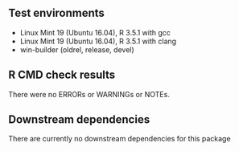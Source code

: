 ## Test environments
* Linux Mint 19 (Ubuntu 16.04), R 3.5.1 with gcc
* Linux Mint 19 (Ubuntu 16.04), R 3.5.1 with clang
* win-builder (oldrel, release, devel)

## R CMD check results
There were no ERRORs or WARNINGs or NOTEs.

## Downstream dependencies
There are currently no downstream dependencies for this package
